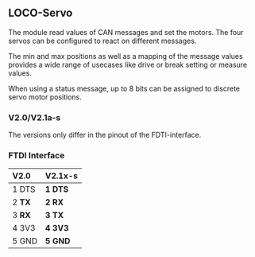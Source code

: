 ## LOCO-Servo

The module read values of CAN messages and set the motors. The four servos can be configured to react on different messages.

The min and max positions as well as a mapping of the message values provides a wide range of usecases like drive or break setting or measure values.

When using a status message, up to 8 bits can be assigned to discrete servo motor positions.

### V2.0/V2.1a-s
The versions only differ in the pinout of the FDTI-interface.

### FTDI Interface
| V2.0     | V2.1x-s   |
|:---------|:----------|
| 1 DTS    | **1 DTS** |
| 2 **TX** | **2 RX**  |
| 3 **RX** | **3 TX**  |
| 4 3V3    | **4 3V3** |
| 5 GND    | **5 GND** |
